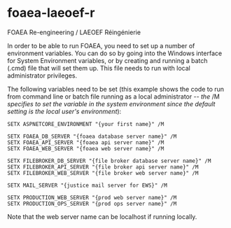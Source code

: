 # foaea-laeoef-r
FOAEA Re-engineering / LAEOEF Réingénierie

In order to be able to run FOAEA, you need to set up a number of environment variables.
You can do so by going into the Windows interface for System Environment variables, or
by creating and running a batch (.cmd) file that will set them up. This file needs to run 
with local administrator privileges. 

The following variables need to be set (this example shows the code to run from command line or batch file running as a local administrator -- *the* /M *specifies to set the variable in the system environment since the default setting is the local user's environment*):

    SETX ASPNETCORE_ENVIRONMENT "{your first name}" /M

    SETX FOAEA_DB_SERVER "{foaea database server name}" /M
    SETX FOAEA_API_SERVER "{foaea api server name}" /M
    SETX FOAEA_WEB_SERVER "{foaea web server name}" /M

    SETX FILEBROKER_DB_SERVER "{file broker database server name}" /M
    SETX FILEBROKER_API_SERVER "{file broker api server name}" /M
    SETX FILEBROKER_WEB_SERVER "{file broker web server name}" /M

    SETX MAIL_SERVER "{justice mail server for EWS}" /M

    SETX PRODUCTION_WEB_SERVER "{prod web server name}" /M 
    SETX PRODUCTION_OPS_SERVER "{prod ops server name}" /M

Note that the web server name can be localhost if running locally.
